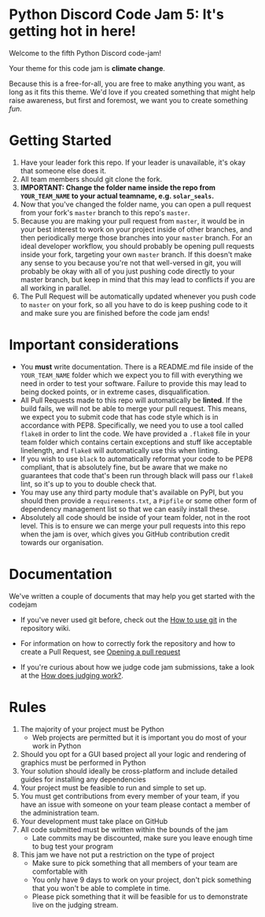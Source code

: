 # Python Discord Code Jam 5: It's getting hot in here!
Welcome to the fifth Python Discord code-jam!

Your theme for this code jam is **climate change**.

Because this is a free-for-all, you are free to make anything you want, as long as it fits this theme. We'd love if you created something that might help raise awareness, but first and foremost, we want you to create something _fun_.

# Getting Started
1. Have your leader fork this repo. If your leader is unavailable, it's okay that someone else does it.
2. All team members should git clone the fork.
3. **IMPORTANT: Change the folder name inside the repo from `YOUR_TEAM_NAME` to your actual teamname, e.g. `solar_seals`.**
4. Now that you've changed the folder name, you can open a pull request from your fork's `master` branch to this repo's `master`.
5. Because you are making your pull request from `master`, it would be in your best interest to work on your project inside of other branches, and then periodically merge those branches into your `master` branch. For an ideal developer workflow, you should probably be opening pull requests inside your fork, targeting your own `master` branch. If this doesn't make any sense to you because you're not that well-versed in git, you will probably be okay with all of you just pushing code directly to your master branch, but keep in mind that this may lead to conflicts if you are all working in parallel.
6. The Pull Request will be automatically updated whenever you push code to `master` on your fork, so all you have to do is keep pushing code to it and make sure you are finished before the code jam ends!

# Important considerations
- You **must** write documentation. There is a README.md file inside of the `YOUR_TEAM_NAME` folder which we expect you to fill with everything we need in order to test your software. Failure to provide this may lead to being docked points, or in extreme cases, disqualification.
- All Pull Requests made to this repo will automatically be **linted**. If the build fails, we will not be able to merge your pull request. This means, we expect you to submit code that has code style which is in accordance with PEP8. Specifically, we need you to use a tool called `flake8` in order to lint the code. We have provided a `.flake8` file in your team folder which contains certain exceptions and stuff like acceptable linelength, and `flake8` will automatically use this when linting.
- If you wish to use `black` to automatically reformat your code to be PEP8 compliant, that is absolutely fine, but be aware that we make no guarantees that code that's been run through black will pass our `flake8` lint, so it's up to you to double check that.
- You may use any third party module that's available on PyPI, but you should then provide a `requirements.txt`, a `Pipfile` or some other form of dependency management list so that we can easily install these.
- Absolutely all code should be inside of your team folder, not in the root level. This is to ensure we can merge your pull requests into this repo when the jam is over, which gives you GitHub contribution credit towards our organisation.

# Documentation

We've written a couple of documents that may help you get started with the codejam

- If you've never used git before, check out the [How to use git](https://github.com/python-discord/code-jam-5/wiki/How-to-use-git) in the repository wiki.

- For information on how to correctly fork the repository and how to create a Pull Request, see [Opening a pull request](https://github.com/python-discord/code-jam-5/wiki/Opening-a-Pull-Request)

- If you're curious about how we judge code jam submissions, take a look at the [How does judging work?](https://github.com/python-discord/code-jam-5/wiki/How-does-judging-work%3F).

# Rules

1. The majority of your project must be Python
    - Web projects are permitted but it is important you do most of your work in Python
2. Should you opt for a GUI based project all your logic and rendering of graphics must be performed in Python
3. Your solution should ideally be cross-platform and include detailed guides for installing any dependencies
4. Your project must be feasible to run and simple to set up.
5. You must get contributions from every member of your team, if you have an issue with someone on your team please contact a member of the administration team.
6. Your development must take place on GitHub
7. All code submitted must be written within the bounds of the jam
    - Late commits may be discounted, make sure you leave enough time to bug test your program
8. This jam we have not put a restriction on the type of project
    - Make sure to pick something that all members of your team are comfortable with
    - You only have 9 days to work on your project, don't pick something that you won't be able to complete in time.
    - Please pick something that it will be feasible for us to demonstrate live on the judging stream.


